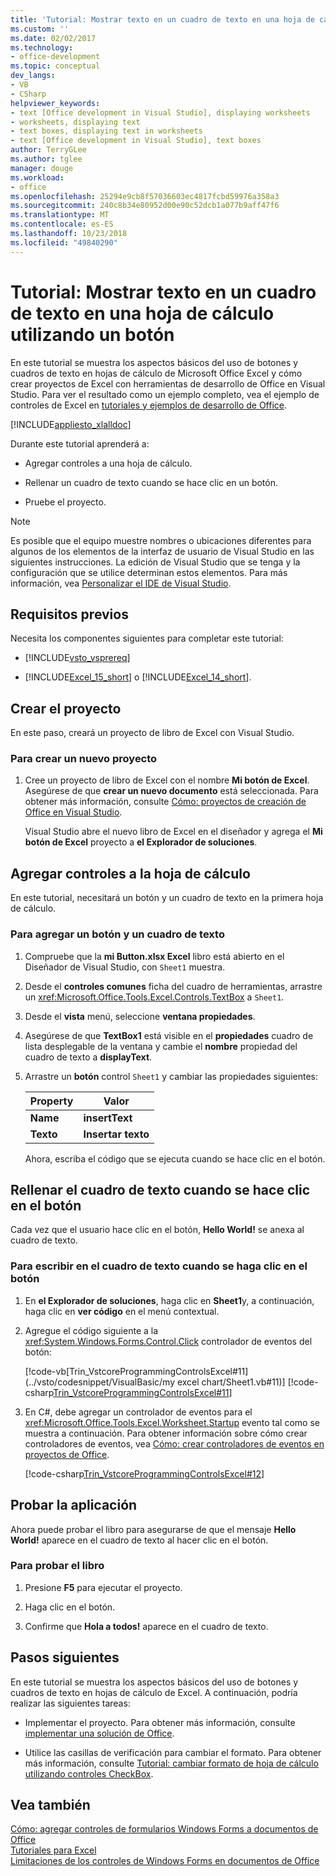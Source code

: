 ```yaml
---
title: 'Tutorial: Mostrar texto en un cuadro de texto en una hoja de cálculo utilizando un botón'
ms.custom: ''
ms.date: 02/02/2017
ms.technology:
- office-development
ms.topic: conceptual
dev_langs:
- VB
- CSharp
helpviewer_keywords:
- text [Office development in Visual Studio], displaying worksheets
- worksheets, displaying text
- text boxes, displaying text in worksheets
- text [Office development in Visual Studio], text boxes
author: TerryGLee
ms.author: tglee
manager: douge
ms.workload:
- office
ms.openlocfilehash: 25294e9cb8f57036603ec4817fcbd59976a358a3
ms.sourcegitcommit: 240c8b34e80952d00e90c52dcb1a077b9aff47f6
ms.translationtype: MT
ms.contentlocale: es-ES
ms.lasthandoff: 10/23/2018
ms.locfileid: "49840290"
---
```

# <a name="walkthrough-display-text-in-a-text-box-in-a-worksheet-using-a-button"></a>Tutorial: Mostrar texto en un cuadro de texto en una hoja de cálculo utilizando un botón
  En este tutorial se muestra los aspectos básicos del uso de botones y cuadros de texto en hojas de cálculo de Microsoft Office Excel y cómo crear proyectos de Excel con herramientas de desarrollo de Office en Visual Studio. Para ver el resultado como un ejemplo completo, vea el ejemplo de controles de Excel en [tutoriales y ejemplos de desarrollo de Office](../vsto/office-development-samples-and-walkthroughs.md).  
  
 [!INCLUDE[appliesto_xlalldoc](../vsto/includes/appliesto-xlalldoc-md.md)]  
  
 Durante este tutorial aprenderá a:  
  
-   Agregar controles a una hoja de cálculo.  
  
-   Rellenar un cuadro de texto cuando se hace clic en un botón.  
  
-   Pruebe el proyecto.  
  
> [!NOTE]  
>  Es posible que el equipo muestre nombres o ubicaciones diferentes para algunos de los elementos de la interfaz de usuario de Visual Studio en las siguientes instrucciones. La edición de Visual Studio que se tenga y la configuración que se utilice determinan estos elementos. Para más información, vea [Personalizar el IDE de Visual Studio](../ide/personalizing-the-visual-studio-ide.md).  
  
## <a name="prerequisites"></a>Requisitos previos  
 Necesita los componentes siguientes para completar este tutorial:  
  
-   [!INCLUDE[vsto_vsprereq](../vsto/includes/vsto-vsprereq-md.md)]  
  
-   [!INCLUDE[Excel_15_short](../vsto/includes/excel-15-short-md.md)] o [!INCLUDE[Excel_14_short](../vsto/includes/excel-14-short-md.md)].  
  
## <a name="create-the-project"></a>Crear el proyecto  
 En este paso, creará un proyecto de libro de Excel con Visual Studio.  
  
### <a name="to-create-a-new-project"></a>Para crear un nuevo proyecto  
  
1.  Cree un proyecto de libro de Excel con el nombre **Mi botón de Excel**. Asegúrese de que **crear un nuevo documento** está seleccionada. Para obtener más información, consulte [Cómo: proyectos de creación de Office en Visual Studio](../vsto/how-to-create-office-projects-in-visual-studio.md).  
  
     Visual Studio abre el nuevo libro de Excel en el diseñador y agrega el **Mi botón de Excel** proyecto a **el Explorador de soluciones**.  
  
## <a name="add-controls-to-the-worksheet"></a>Agregar controles a la hoja de cálculo  
 En este tutorial, necesitará un botón y un cuadro de texto en la primera hoja de cálculo.  
  
### <a name="to-add-a-button-and-a-text-box"></a>Para agregar un botón y un cuadro de texto  
  
1. Compruebe que la **mi Button.xlsx Excel** libro está abierto en el Diseñador de Visual Studio, con `Sheet1` muestra.  
  
2. Desde el **controles comunes** ficha del cuadro de herramientas, arrastre un <xref:Microsoft.Office.Tools.Excel.Controls.TextBox> a `Sheet1`.  
  
3. Desde el **vista** menú, seleccione **ventana propiedades**.  
  
4. Asegúrese de que **TextBox1** está visible en el **propiedades** cuadro de lista desplegable de la ventana y cambie el **nombre** propiedad del cuadro de texto a **displayText**.  
  
5. Arrastre un **botón** control `Sheet1` y cambiar las propiedades siguientes:  
  
   |Property|Valor|  
   |--------------|-----------|  
   |**Name**|**insertText**|  
   |**Texto**|**Insertar texto**|  
  
   Ahora, escriba el código que se ejecuta cuando se hace clic en el botón.  
  
## <a name="populate-the-text-box-when-the-button-is-clicked"></a>Rellenar el cuadro de texto cuando se hace clic en el botón  
 Cada vez que el usuario hace clic en el botón, **Hello World!** se anexa al cuadro de texto.  
  
### <a name="to-write-to-the-text-box-when-the-button-is-clicked"></a>Para escribir en el cuadro de texto cuando se haga clic en el botón  
  
1.  En **el Explorador de soluciones**, haga clic en **Sheet1**y, a continuación, haga clic en **ver código** en el menú contextual.  
  
2.  Agregue el código siguiente a la <xref:System.Windows.Forms.Control.Click> controlador de eventos del botón:  
  
     [!code-vb[Trin_VstcoreProgrammingControlsExcel#11](../vsto/codesnippet/VisualBasic/my excel chart/Sheet1.vb#11)]
     [!code-csharp[Trin_VstcoreProgrammingControlsExcel#11](../vsto/codesnippet/CSharp/Trin_VstcoreProgrammingControlsExcelCS/Sheet1.cs#11)]  
  
3.  En C#, debe agregar un controlador de eventos para el <xref:Microsoft.Office.Tools.Excel.Worksheet.Startup> evento tal como se muestra a continuación. Para obtener información sobre cómo crear controladores de eventos, vea [Cómo: crear controladores de eventos en proyectos de Office](../vsto/how-to-create-event-handlers-in-office-projects.md).  
  
     [!code-csharp[Trin_VstcoreProgrammingControlsExcel#12](../vsto/codesnippet/CSharp/Trin_VstcoreProgrammingControlsExcelCS/Sheet1.cs#12)]  
  
## <a name="test-the-application"></a>Probar la aplicación  
 Ahora puede probar el libro para asegurarse de que el mensaje **Hello World!** aparece en el cuadro de texto al hacer clic en el botón.  
  
### <a name="to-test-your-workbook"></a>Para probar el libro  
  
1.  Presione **F5** para ejecutar el proyecto.  
  
2.  Haga clic en el botón.  
  
3.  Confirme que **Hola a todos!** aparece en el cuadro de texto.  
  
## <a name="next-steps"></a>Pasos siguientes  
 En este tutorial se muestra los aspectos básicos del uso de botones y cuadros de texto en hojas de cálculo de Excel. A continuación, podría realizar las siguientes tareas:  
  
-   Implementar el proyecto. Para obtener más información, consulte [implementar una solución de Office](../vsto/deploying-an-office-solution.md).  
  
-   Utilice las casillas de verificación para cambiar el formato. Para obtener más información, consulte [Tutorial: cambiar formato de hoja de cálculo utilizando controles CheckBox](../vsto/walkthrough-changing-worksheet-formatting-using-checkbox-controls.md).  
  
## <a name="see-also"></a>Vea también  
 [Cómo: agregar controles de formularios Windows Forms a documentos de Office](../vsto/how-to-add-windows-forms-controls-to-office-documents.md)   
 [Tutoriales para Excel](../vsto/walkthroughs-using-excel.md)   
 [Limitaciones de los controles de Windows Forms en documentos de Office](../vsto/limitations-of-windows-forms-controls-on-office-documents.md)  
  
  